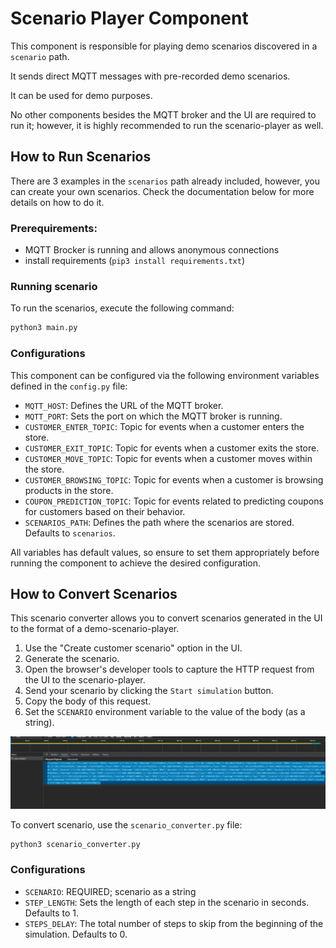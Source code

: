 # Scenario Player Component

This component is responsible for playing demo scenarios discovered in a `scenario` path.

It sends direct MQTT messages with pre-recorded demo scenarios.

It can be used for demo purposes.

No other components besides the MQTT broker and the UI are required to run it; however, it is
highly recommended to run the scenario-player as well.

## How to Run Scenarios

There are 3 examples in the `scenarios` path already included, however, you can create your
own scenarios. Check the documentation below for more details on how to do it.

### Prerequirements:

* MQTT Brocker is running and allows anonymous connections
* install requirements (`pip3 install requirements.txt`)

### Running scenario

To run the scenarios, execute the following command:
```bash
python3 main.py
```

### Configurations

This component can be configured via the following environment variables defined in the `config.py` file:

* `MQTT_HOST`: Defines the URL of the MQTT broker.
* `MQTT_PORT`: Sets the port on which the MQTT broker is running.
* `CUSTOMER_ENTER_TOPIC`: Topic for events when a customer enters the store.
* `CUSTOMER_EXIT_TOPIC`: Topic for events when a customer exits the store.
* `CUSTOMER_MOVE_TOPIC`: Topic for events when a customer moves within the store.
* `CUSTOMER_BROWSING_TOPIC`: Topic for events when a customer is browsing products in the store.
* `COUPON_PREDICTION_TOPIC`: Topic for events related to predicting coupons for customers based on their behavior.
* `SCENARIOS_PATH`: Defines the path where the scenarios are stored. Defaults to `scenarios`.

All variables has default values, so ensure to set them appropriately before running the component to
achieve the desired configuration.

## How to Convert Scenarios

This scenario converter allows you to convert scenarios generated in the UI to the format of a demo-scenario-player.

1. Use the "Create customer scenario" option in the UI.
2. Generate the scenario.
3. Open the browser's developer tools to capture the HTTP request from the UI to the scenario-player.
4. Send your scenario by clicking the `Start simulation` button.
5. Copy the body of this request.
6. Set the `SCENARIO` environment variable to the value of the body (as a string).

![Demo Scenario Sniff](demo-scenario-sniff.png)

To convert scenario, use the `scenario_converter.py` file:
```bash
python3 scenario_converter.py
```

### Configurations

* `SCENARIO`: REQUIRED; scenario as a string
* `STEP_LENGTH`: Sets the length of each step in the scenario in seconds. Defaults to 1.
* `STEPS_DELAY`: The total number of steps to skip from the beginning of the simulation. Defaults to 0.
